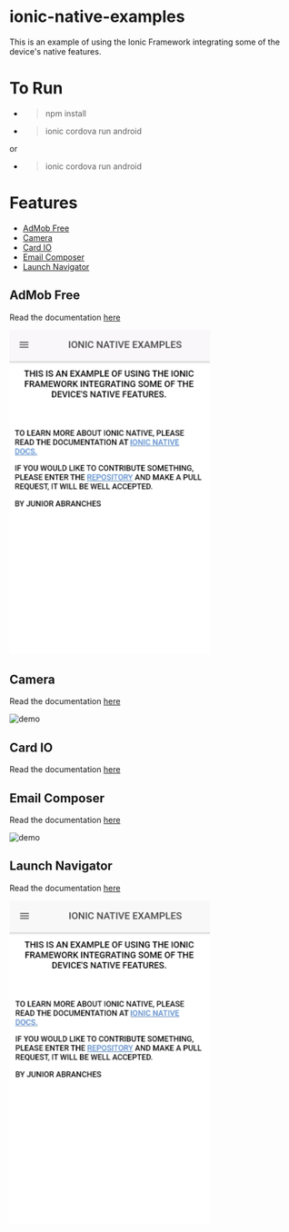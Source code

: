 # ionic-native-examples
This is an example of using the Ionic Framework integrating some of the device's native features.

# To Run

* > npm install
* > ionic cordova run android

or

* > ionic cordova run android

# Features

 * [AdMob Free](#admob-free)
 * [Camera](#camera)
 * [Card IO](#card-io)
 * [Email Composer](#email-composer)
 * [Launch Navigator](#launch-navigator)

 ## AdMob Free

 Read the documentation [here](https://ionicframework.com/docs/native/admob-free/)

 ![demo](src/assets/demos/admob.gif)

 ## Camera

 Read the documentation [here](https://ionicframework.com/docs/native/camera/)

 ![demo](src/assets/demos/camera.gif)

 ## Card IO

 Read the documentation [here](https://ionicframework.com/docs/native/card-io/)

 ## Email Composer

 Read the documentation [here](https://ionicframework.com/docs/native/email-composer/)

 ![demo](src/assets/demos/emailComposer.gif)

 ## Launch Navigator

 Read the documentation [here](https://ionicframework.com/docs/native/launch-navigator/)

 ![demo](src/assets/demos/launchNavigator.gif) 
